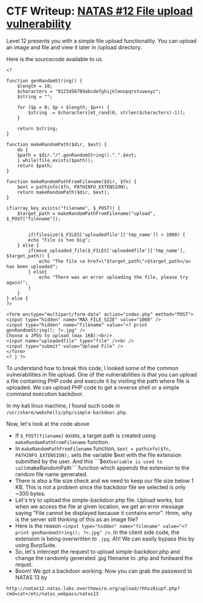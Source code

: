 # CTF Writeup: [NATAS #12 File upload vulnerability](https://overthewire.org/wargames/natas/natas12.html)

Level 12 presents you with a simple file upload functionality. You can upload an image and file and view it later in /upload directory.

Here is the sourcecode available to us 

```
<? 

function genRandomString() {
    $length = 10;
    $characters = "0123456789abcdefghijklmnopqrstuvwxyz";
    $string = "";    

    for ($p = 0; $p < $length; $p++) {
        $string .= $characters[mt_rand(0, strlen($characters)-1)];
    }

    return $string;
}

function makeRandomPath($dir, $ext) {
    do {
    $path = $dir."/".genRandomString().".".$ext;
    } while(file_exists($path));
    return $path;
}

function makeRandomPathFromFilename($dir, $fn) {
    $ext = pathinfo($fn, PATHINFO_EXTENSION);
    return makeRandomPath($dir, $ext);
}

if(array_key_exists("filename", $_POST)) {
    $target_path = makeRandomPathFromFilename("upload", $_POST["filename"]);


        if(filesize($_FILES['uploadedfile']['tmp_name']) > 1000) {
        echo "File is too big";
    } else {
        if(move_uploaded_file($_FILES['uploadedfile']['tmp_name'], $target_path)) {
            echo "The file <a href=\"$target_path\">$target_path</a> has been uploaded";
        } else{
            echo "There was an error uploading the file, please try again!";
        }
    }
} else {
?>

<form enctype="multipart/form-data" action="index.php" method="POST">
<input type="hidden" name="MAX_FILE_SIZE" value="1000" />
<input type="hidden" name="filename" value="<? print genRandomString(); ?>.jpg" />
Choose a JPEG to upload (max 1KB):<br/>
<input name="uploadedfile" type="file" /><br />
<input type="submit" value="Upload File" />
</form>
<? } ?> 
```

To understand how to break this code, I looked some of the common vulnerabilities in file upload. One of the vulnerabilities is that you can upload a file containing PHP code and execute it by visiting the path where file is uploaded. We can upload PHP code to get a reverse shell or a simple command execution backdoor.

In my kali linux machine, I found such code in ```/usr/share/webshells/php/simple-backdoor.php```.

Now, let's look at the code above

* If ```$_POST[filename]``` exists, a target path is created using ```makeRandomPathFromFilename``` function.
* In ```makeRandomPathFromFilename``` function, ```$ext = pathinfo($fn, PATHINFO_EXTENSION);``` sets the variable $ext with the file extension submitted by the user. And this ```$ext``` variable is used to call ```makeRandomPath``` function which appends the extension to the random file name generated.
* There is also a file size check and we need to keep our file size below 1 KB. This is not a problem since the backdoor file we selected is only ~300 bytes.
* Let's try to upload the simple-backdoor.php file. Upload works, but when we access the file at given location, we get an error message saying "File cannot be displayed because it contains error". Hmm, why is the server still thinking of this as an image file?
* Here is the reason ```<input type="hidden" name="filename" value="<? print genRandomString(); ?>.jpg" />```. In the client side code, the extension is being overwritten to ```.jpg```. Ah! We can easily bypass this by using BurpSuite.
* So, let's intercept the request to upload simple-backdoor.php and change the randomly generated .jpg filename to .php and fordward the requst.
* Boom! We got a backdoor working. Now you can grab the password to NATAS 13 by 
```
http://natas12.natas.labs.overthewire.org/upload/rhhxz8iupf.php?cmd=cat+/etc/natas_webpass/natas13
```
